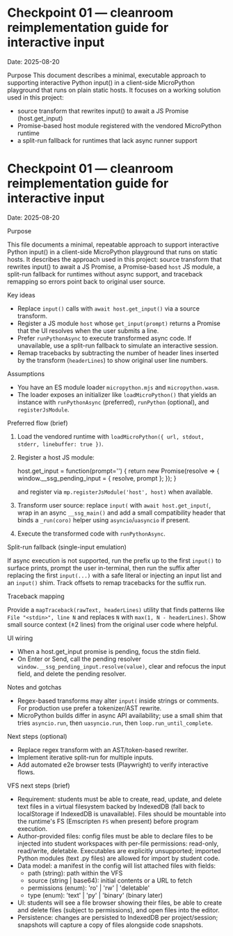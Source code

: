 
# Checkpoint 01 — cleanroom reimplementation guide for interactive input

Date: 2025-08-20

Purpose
This document describes a minimal, executable approach to supporting interactive
Python input() in a client-side MicroPython playground that runs on plain
static hosts. It focuses on a working solution used in this project:

- source transform that rewrites input() to await a JS Promise (host.get_input)
- Promise-based host module registered with the vendored MicroPython runtime
- a split-run fallback for runtimes that lack async runner support

# Checkpoint 01 — cleanroom reimplementation guide for interactive input

Date: 2025-08-20

Purpose

This file documents a minimal, repeatable approach to support interactive
Python input() in a client-side MicroPython playground that runs on static
hosts. It describes the approach used in this project: source transform that
rewrites input() to await a JS Promise, a Promise-based `host` JS module, a
split-run fallback for runtimes without async support, and traceback remapping
so errors point back to original user source.

Key ideas

- Replace `input()` calls with `await host.get_input()` via a source transform.
- Register a JS module `host` whose `get_input(prompt)` returns a Promise that
	the UI resolves when the user submits a line.
- Prefer `runPythonAsync` to execute transformed async code. If unavailable,
	use a split-run fallback to simulate an interactive session.
- Remap tracebacks by subtracting the number of header lines inserted by the
	transform (`headerLines`) to show original user line numbers.

Assumptions

- You have an ES module loader `micropython.mjs` and `micropython.wasm`.
- The loader exposes an initializer like `loadMicroPython()` that yields an
	instance with `runPythonAsync` (preferred), `runPython` (optional), and
	`registerJsModule`.

Preferred flow (brief)

1. Load the vendored runtime with `loadMicroPython({ url, stdout, stderr, linebuffer: true })`.
2. Register a host JS module:

	 host.get_input = function(prompt='') {
		 return new Promise(resolve => { window.__ssg_pending_input = { resolve, prompt }; });
	 }

	 and register via `mp.registerJsModule('host', host)` when available.

3. Transform user source: replace `input(` with `await host.get_input(`, wrap in
	 an async `__ssg_main()` and add a small compatibility header that binds a
	 `_run(coro)` helper using `asyncio`/`uasyncio` if present.
4. Execute the transformed code with `runPythonAsync`.

Split-run fallback (single-input emulation)

If async execution is not supported, run the prefix up to the first `input()`
to surface prints, prompt the user in-terminal, then run the suffix after
replacing the first `input(...)` with a safe literal or injecting an input list
and an `input()` shim. Track offsets to remap tracebacks for the suffix run.

Traceback mapping

Provide a `mapTraceback(rawText, headerLines)` utility that finds patterns like
`File "<stdin>", line N` and replaces `N` with `max(1, N - headerLines)`. Show
small source context (±2 lines) from the original user code where helpful.

UI wiring

- When a host.get_input promise is pending, focus the stdin field.
- On Enter or Send, call the pending resolver `window.__ssg_pending_input.resolve(value)`,
	clear and refocus the input field, and delete the pending resolver.

Notes and gotchas

- Regex-based transforms may alter `input(` inside strings or comments. For
	production use prefer a tokenizer/AST rewrite.
- MicroPython builds differ in async API availability; use a small shim that
	tries `asyncio.run`, then `uasyncio.run`, then `loop.run_until_complete`.

Next steps (optional)

- Replace regex transform with an AST/token-based rewriter.
- Implement iterative split-run for multiple inputs.
- Add automated e2e browser tests (Playwright) to verify interactive flows.

VFS next steps (brief)

- Requirement: students must be able to create, read, update, and delete text
	files in a virtual filesystem backed by IndexedDB (fall back to localStorage
	if IndexedDB is unavailable). Files should be mountable into the runtime's
	FS (Emscripten `FS` when present) before program execution.
- Author-provided files: config files must be able to declare files to be
	injected into student workspaces with per-file permissions: read-only,
	read/write, deletable. Executables are explicitly unsupported; imported
	Python modules (text .py files) are allowed for import by student code.
- Data model: a manifest in the config will list attached files with fields:
	- path (string): path within the VFS
	- source (string | base64): initial contents or a URL to fetch
	- permissions (enum): 'ro' | 'rw' | 'deletable'
	- type (enum): 'text' | 'py' | 'binary' (binary later)
- UI: students will see a file browser showing their files, be able to create
	and delete files (subject to permissions), and open files into the editor.
- Persistence: changes are persisted to IndexedDB per project/session; snapshots
	will capture a copy of files alongside code snapshots.




